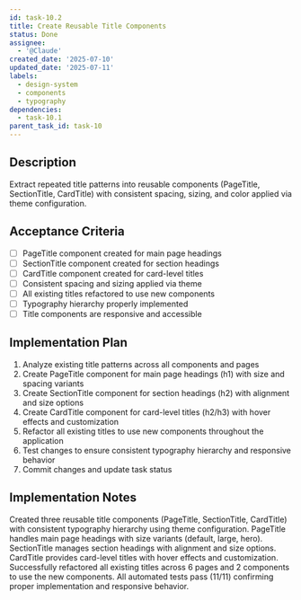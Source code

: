 ```yaml
---
id: task-10.2
title: Create Reusable Title Components
status: Done
assignee:
  - '@Claude'
created_date: '2025-07-10'
updated_date: '2025-07-11'
labels:
  - design-system
  - components
  - typography
dependencies:
  - task-10.1
parent_task_id: task-10
---
```


## Description

Extract repeated title patterns into reusable components (PageTitle, SectionTitle, CardTitle) with consistent spacing, sizing, and color applied via theme configuration.

## Acceptance Criteria

- [ ] PageTitle component created for main page headings
- [ ] SectionTitle component created for section headings
- [ ] CardTitle component created for card-level titles
- [ ] Consistent spacing and sizing applied via theme
- [ ] All existing titles refactored to use new components
- [ ] Typography hierarchy properly implemented
- [ ] Title components are responsive and accessible

## Implementation Plan

1. Analyze existing title patterns across all components and pages
2. Create PageTitle component for main page headings (h1) with size and spacing variants
3. Create SectionTitle component for section headings (h2) with alignment and size options
4. Create CardTitle component for card-level titles (h2/h3) with hover effects and customization
5. Refactor all existing titles to use new components throughout the application
6. Test changes to ensure consistent typography hierarchy and responsive behavior
7. Commit changes and update task status

## Implementation Notes

Created three reusable title components (PageTitle, SectionTitle, CardTitle) with consistent typography hierarchy using theme configuration. PageTitle handles main page headings with size variants (default, large, hero). SectionTitle manages section headings with alignment and size options. CardTitle provides card-level titles with hover effects and customization. Successfully refactored all existing titles across 6 pages and 2 components to use the new components. All automated tests pass (11/11) confirming proper implementation and responsive behavior.
